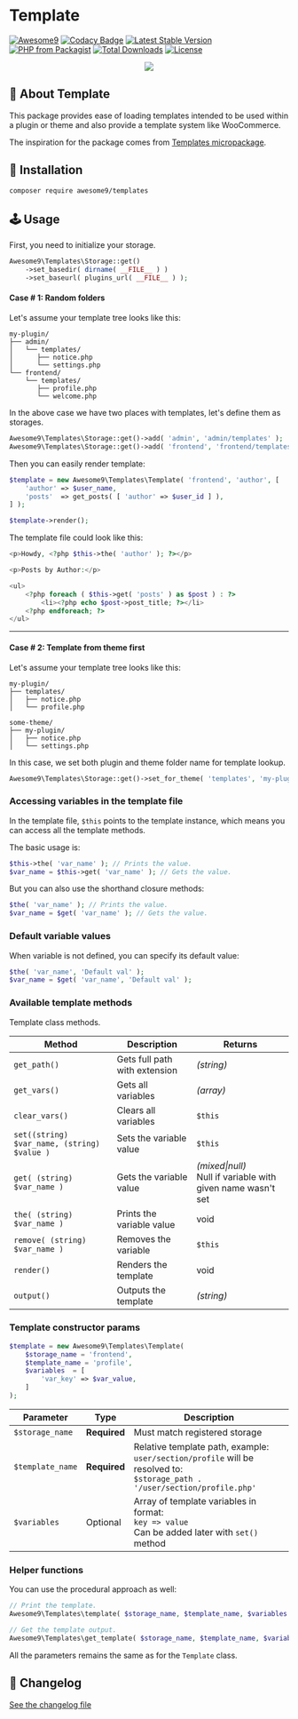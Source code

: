 # Template

[![Awesome9](https://img.shields.io/badge/Awesome-9-brightgreen)](https://awesome9.co)
[![Codacy Badge](https://api.codacy.com/project/badge/Grade/d20643c660874a8cb7b1398fca1d93bf)](https://app.codacy.com/gh/AwesomeNine/Templates?utm_source=github.com&utm_medium=referral&utm_content=AwesomeNine/Templates&utm_campaign=Badge_Grade)
[![Latest Stable Version](https://poser.pugx.org/awesome9/templates/v/stable)](https://packagist.org/packages/awesome9/templates)
[![PHP from Packagist](https://img.shields.io/packagist/php-v/awesome9/templates.svg)](https://packagist.org/packages/awesome9/templates)
[![Total Downloads](https://poser.pugx.org/awesome9/templates/downloads)](https://packagist.org/packages/awesome9/templates)
[![License](https://poser.pugx.org/awesome9/templates/license)](https://packagist.org/packages/awesome9/templates)

<p align="center">
	<img src="https://img.icons8.com/nolan/256/stocks.png" />
</p>

## 📃 About Template

This package provides ease of loading templates intended to be used within a plugin or theme and also provide a template system like WooCommerce.

The inspiration for the package comes from [Templates micropackage](https://github.com/micropackage/templates).

## 💾 Installation

``` bash
composer require awesome9/templates
```

## 🕹 Usage

First, you need to initialize your storage.

```php
Awesome9\Templates\Storage::get()
	->set_basedir( dirname( __FILE__ ) )
	->set_baseurl( plugins_url( __FILE__ ) );
```

#### Case # 1: Random folders
Let's assume your template tree looks like this:

```
my-plugin/
├── admin/
│   └── templates/
│      ├── notice.php
│      └── settings.php
└── frontend/
	└── templates/
	   ├── profile.php
	   └── welcome.php
```

In the above case we have two places with templates, let's define them as storages.

```php
Awesome9\Templates\Storage::get()->add( 'admin', 'admin/templates' );
Awesome9\Templates\Storage::get()->add( 'frontend', 'frontend/templates' );
```

Then you can easily render template:

```php
$template = new Awesome9\Templates\Template( 'frontend', 'author', [
	'author' => $user_name,
	'posts'  => get_posts( [ 'author' => $user_id ] ),
] );

$template->render();
```

The template file could look like this:

```php
<p>Howdy, <?php $this->the( 'author' ); ?></p>

<p>Posts by Author:</p>

<ul>
	<?php foreach ( $this->get( 'posts' ) as $post ) : ?>
		<li><?php echo $post->post_title; ?></li>
	<?php endforeach; ?>
</ul>
```

----------------------

#### Case # 2: Template from theme first
Let's assume your template tree looks like this:

```
my-plugin/
├── templates/
│   ├── notice.php
│   └── profile.php

some-theme/
├── my-plugin/
│   ├── notice.php
│   └── settings.php
```

In this case, we set both plugin and theme folder name for template lookup.

```php
Awesome9\Templates\Storage::get()->set_for_theme( 'templates', 'my-plugin' );
```

### Accessing variables in the template file

In the template file, `$this` points to the template instance, which means you can access all the template methods.

The basic usage is:

```php
$this->the( 'var_name' ); // Prints the value.
$var_name = $this->get( 'var_name' ); // Gets the value.
```

But you can also use the shorthand closure methods:

```php
$the( 'var_name' ); // Prints the value.
$var_name = $get( 'var_name' ); // Gets the value.
```

### Default variable values

When variable is not defined, you can specify its default value:

```php
$the( 'var_name', 'Default val' );
$var_name = $get( 'var_name', 'Default val' );
```

### Available template methods

Template class methods.

| Method                                          | Description                       | Returns                                                      |
| ----------------------------------------------- | --------------------------------- | ------------------------------------------------------------ |
| ```get_path()```                                | Gets full path with extension     | *(string)*                                                   |
| ```get_vars()```                                | Gets all variables                | *(array)*                                                    |
| ```clear_vars()```                              | Clears all variables              | `$this`                                                      |
| ```set((string) $var_name, (string) $value )``` | Sets the variable value           | `$this`                                                      |
| ```get( (string) $var_name )```                 | Gets the variable value           | *(mixed\|null)*<br />Null if variable with given name wasn't set |
| ```the( (string) $var_name )```                 | Prints the variable value         | void                                                         |
| ```remove( (string) $var_name )```              | Removes the variable              | `$this`                                                      |
| ```render()```                                  | Renders the template              | void                                                         |
| ```output()```                                  | Outputs the template              | *(string)*                                                   |

### Template constructor params

```php
$template = new Awesome9\Templates\Template(
	$storage_name = 'frontend',
	$template_name = 'profile',
	$variables  = [
		'var_key' => $var_value,
	]
);
```

| Parameter            | Type         | Description                                                  |
| -------------------- | ------------ | ------------------------------------------------------------ |
| ```$storage_name```  | **Required** | Must match registered storage                                |
| ```$template_name``` | **Required** | Relative template path, example:<br />`user/section/profile` will be resolved to:<br />`$storage_path . '/user/section/profile.php'` |
| ```$variables```     | Optional     | Array of template variables in format:<br />`key => value`<br />Can be added later with `set()` method |

### Helper functions

You can use the procedural approach as well:

```php
// Print the template.
Awesome9\Templates\template( $storage_name, $template_name, $variables );

// Get the template output.
Awesome9\Templates\get_template( $storage_name, $template_name, $variables );
```

All the parameters remains the same as for the `Template` class.


## 📖 Changelog

[See the changelog file](./CHANGELOG.md)
